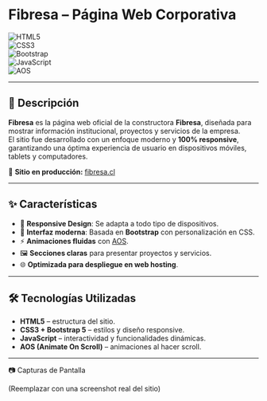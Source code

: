 # Fibresa – Página Web Corporativa  

![HTML5](https://img.shields.io/badge/HTML5-E34F26?style=for-the-badge&logo=html5&logoColor=white)  
![CSS3](https://img.shields.io/badge/CSS3-1572B6?style=for-the-badge&logo=css3&logoColor=white)  
![Bootstrap](https://img.shields.io/badge/Bootstrap-7952B3?style=for-the-badge&logo=bootstrap&logoColor=white)  
![JavaScript](https://img.shields.io/badge/JavaScript-F7DF1E?style=for-the-badge&logo=javascript&logoColor=black)  
![AOS](https://img.shields.io/badge/AOS-Animation-green?style=for-the-badge)  

---

## 📌 Descripción  
**Fibresa** es la página web oficial de la constructora **Fibresa**, diseñada para mostrar información institucional, proyectos y servicios de la empresa.  
El sitio fue desarrollado con un enfoque moderno y **100% responsive**, garantizando una óptima experiencia de usuario en dispositivos móviles, tablets y computadores.  

🔗 **Sitio en producción:** [fibresa.cl](https://fibresa.cl)  

---

## ✨ Características  
- 📱 **Responsive Design**: Se adapta a todo tipo de dispositivos.  
- 🎨 **Interfaz moderna**: Basada en **Bootstrap** con personalización en CSS.  
- ⚡ **Animaciones fluidas** con [AOS](https://michalsnik.github.io/aos/).  
- 🖼️ **Secciones claras** para presentar proyectos y servicios.  
- 🌐 **Optimizada para despliegue en web hosting**.  

---

## 🛠️ Tecnologías Utilizadas  
- **HTML5** – estructura del sitio.  
- **CSS3 + Bootstrap 5** – estilos y diseño responsive.  
- **JavaScript** – interactividad y funcionalidades dinámicas.  
- **AOS (Animate On Scroll)** – animaciones al hacer scroll.  

---

📷 Capturas de Pantalla

(Reemplazar con una screenshot real del sitio)

